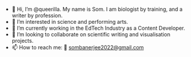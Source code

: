 - 👋 Hi, I’m @queerilla. My name is Som. I am biologist by training, and a writer by profession. 
- 👀 I’m interested in science and performing arts. 
- 🌱 I’m currently working in the EdTech Industry as a Content Developer. 
- 💞️ I’m looking to collaborate on scientific writing and visualisation projects. 
- 📫 How to reach me: 📩 sombanerjee2022@gmail.com 

<!---
queerilla/queerilla is a ✨ special ✨ repository because its `README.md` (this file) appears on your GitHub profile.
You can click the Preview link to take a look at your changes.
--->
